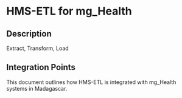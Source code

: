 # HMS-ETL for mg_Health

## Description

Extract, Transform, Load

## Integration Points

This document outlines how HMS-ETL is integrated with mg_Health systems in Madagascar.
